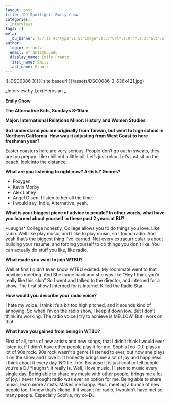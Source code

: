 ```yaml
---
layout: post
title: 'DJ Spotlight: Emily Chow'
categories:
- Interviews
tags: []
meta:
  _bu_banner: a:7:{s:4:"type";s:5:"image";s:3:"url";s:0:"";s:3:"alt";s:0:"";s:7:"post_id";s:0:"";s:4:"html";s:0:"";s:8:"position";s:12:"contentWidth";s:7:"caption";s:0:"";}
author:
  login: efrantz
  email: efrantz@bu.edu
  display_name: Emily Frantz
  first_name: Emily
  last_name: Frantz
---
```

![_DSC0086 3]({{ site.baseurl }}/assets/DSC0086-3-636x421.jpg)

_Interview by Lexi Herosian _

**Emily Chow**

**The Alternative Kids, Sundays 8-10am**

**Major: International Relations Minor: History and Women Studies**

**So I understand you are originally from Taiwan, but went to high school in Northern California. How was it adjusting from West Coast to here freshman year?**

Easter coasters here are very serious. People don’t go out in sweats, they are too preppy. Like chill out a little bit. Let’s just relax. Let’s just sit on the beach, look into the distance.

**What are you listening to right now? Artists? Genres?**

*   Foxygen
*   Kevin Morby
*   Alex Lahey
*   Angel Olsen, I listen to her all the time
*   I would say, Indie, Alternative, yeah.

**What is your biggest piece of advice to people? In other words, what have you learned about yourself in these past 2 years at BU?**

\*Laughs\* College honestly, College allows you to do things you love. Like radio. Well like play music, and I like to play music, so I found radio. And yeah that’s the biggest thing I’ve learned. Not every extracurricular is about building your resume, and forcing yourself to do things you don’t like. You can actually do stuff you like, like radio.

**What made you want to join WTBU?**

Well at first I didn’t even know WTBU existed. My roommate went to that newbies meeting. And She came back and she was like “Hey I think you’d really like this club” So I went and talked to the director, and interned for a show. The first show I interned for is Internet Killed the Radio Star.

**How would you describe your radio voice?**

I hate my voice. I think it’s a bit too high pitched, and it sounds kind of annoying. So when I’m on the radio show, I keep it down low. But I don’t think it’s working. The radio voice I try to achieve is MELLOW. But i work on that.

**What have you gained from being in WTBU?**

First of all, tons of new artists and new songs, that I didn’t think I would ever listen to, if I didn’t have other people play it for me. Sophia \[co-DJ\] plays a lot of 90s rock. 90s rock wasn’t a genre I listened to ever, but now she plays it on the show and I love it. It honestly brings me a lot of joy and happiness. I think about it every day. NO lie. I do. Because it is just cool to tell people you’re a DJ \*laughs\*. It really is. Well, I love music. I listen to music every single day. Being able to share my music with other people, brings me a lot of joy. I never thought radio was ever an option for me. Being able to share music, learn more artists. Makes me happy. Plus, meeting a bunch of new people too. I know that’s cliché. If it wasn’t for radio, I wouldn’t have met so many people. Especially Sophia, my co-DJ.